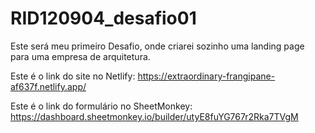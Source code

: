 # RID120904_desafio01
Este será meu primeiro Desafio, onde criarei sozinho uma landing page para uma empresa de arquitetura.

Este é o link do site no Netlify: https://extraordinary-frangipane-af637f.netlify.app/

Este é o link do formulário no SheetMonkey: https://dashboard.sheetmonkey.io/builder/utyE8fuYG767r2Rka7TVgM
